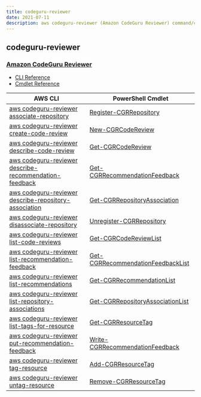 ```yaml
---
title: codeguru-reviewer
date: 2021-07-11
description: aws codeguru-reviewer (Amazon CodeGuru Reviewer) command/cmdlet list.
---
```


## codeguru-reviewer

### [Amazon CodeGuru Reviewer](https://aws.amazon.com/codeguru/)

* [CLI Reference](https://docs.aws.amazon.com/cli/latest/reference/codeguru-reviewer/index.html)
* [Cmdlet Reference](https://docs.aws.amazon.com/powershell/latest/reference/items/CodeGuruReviewer_cmdlets.html)

|AWS CLI|PowerShell Cmdlet|
|----|----|
|[aws codeguru-reviewer associate-repository](https://docs.aws.amazon.com/cli/latest/reference/codeguru-reviewer/associate-repository.html)|[Register-CGRRepository](https://docs.aws.amazon.com/powershell/latest/reference/items/Register-CGRRepository.html)|
|[aws codeguru-reviewer create-code-review](https://docs.aws.amazon.com/cli/latest/reference/codeguru-reviewer/create-code-review.html)|[New-CGRCodeReview](https://docs.aws.amazon.com/powershell/latest/reference/items/New-CGRCodeReview.html)|
|[aws codeguru-reviewer describe-code-review](https://docs.aws.amazon.com/cli/latest/reference/codeguru-reviewer/describe-code-review.html)|[Get-CGRCodeReview](https://docs.aws.amazon.com/powershell/latest/reference/items/Get-CGRCodeReview.html)|
|[aws codeguru-reviewer describe-recommendation-feedback](https://docs.aws.amazon.com/cli/latest/reference/codeguru-reviewer/describe-recommendation-feedback.html)|[Get-CGRRecommendationFeedback](https://docs.aws.amazon.com/powershell/latest/reference/items/Get-CGRRecommendationFeedback.html)|
|[aws codeguru-reviewer describe-repository-association](https://docs.aws.amazon.com/cli/latest/reference/codeguru-reviewer/describe-repository-association.html)|[Get-CGRRepositoryAssociation](https://docs.aws.amazon.com/powershell/latest/reference/items/Get-CGRRepositoryAssociation.html)|
|[aws codeguru-reviewer disassociate-repository](https://docs.aws.amazon.com/cli/latest/reference/codeguru-reviewer/disassociate-repository.html)|[Unregister-CGRRepository](https://docs.aws.amazon.com/powershell/latest/reference/items/Unregister-CGRRepository.html)|
|[aws codeguru-reviewer list-code-reviews](https://docs.aws.amazon.com/cli/latest/reference/codeguru-reviewer/list-code-reviews.html)|[Get-CGRCodeReviewList](https://docs.aws.amazon.com/powershell/latest/reference/items/Get-CGRCodeReviewList.html)|
|[aws codeguru-reviewer list-recommendation-feedback](https://docs.aws.amazon.com/cli/latest/reference/codeguru-reviewer/list-recommendation-feedback.html)|[Get-CGRRecommendationFeedbackList](https://docs.aws.amazon.com/powershell/latest/reference/items/Get-CGRRecommendationFeedbackList.html)|
|[aws codeguru-reviewer list-recommendations](https://docs.aws.amazon.com/cli/latest/reference/codeguru-reviewer/list-recommendations.html)|[Get-CGRRecommendationList](https://docs.aws.amazon.com/powershell/latest/reference/items/Get-CGRRecommendationList.html)|
|[aws codeguru-reviewer list-repository-associations](https://docs.aws.amazon.com/cli/latest/reference/codeguru-reviewer/list-repository-associations.html)|[Get-CGRRepositoryAssociationList](https://docs.aws.amazon.com/powershell/latest/reference/items/Get-CGRRepositoryAssociationList.html)|
|[aws codeguru-reviewer list-tags-for-resource](https://docs.aws.amazon.com/cli/latest/reference/codeguru-reviewer/list-tags-for-resource.html)|[Get-CGRResourceTag](https://docs.aws.amazon.com/powershell/latest/reference/items/Get-CGRResourceTag.html)|
|[aws codeguru-reviewer put-recommendation-feedback](https://docs.aws.amazon.com/cli/latest/reference/codeguru-reviewer/put-recommendation-feedback.html)|[Write-CGRRecommendationFeedback](https://docs.aws.amazon.com/powershell/latest/reference/items/Write-CGRRecommendationFeedback.html)|
|[aws codeguru-reviewer tag-resource](https://docs.aws.amazon.com/cli/latest/reference/codeguru-reviewer/tag-resource.html)|[Add-CGRResourceTag](https://docs.aws.amazon.com/powershell/latest/reference/items/Add-CGRResourceTag.html)|
|[aws codeguru-reviewer untag-resource](https://docs.aws.amazon.com/cli/latest/reference/codeguru-reviewer/untag-resource.html)|[Remove-CGRResourceTag](https://docs.aws.amazon.com/powershell/latest/reference/items/Remove-CGRResourceTag.html)|

